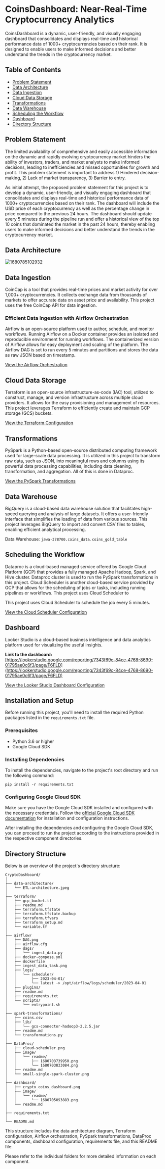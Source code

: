 # CoinsDashboard: Near-Real-Time Cryptocurrency Analytics

CoinsDashboard is a dynamic, user-friendly, and visually engaging dashboard that consolidates and displays real-time and historical performance data of 1000+ cryptocurrencies based on their rank. It is designed to enable users to make informed decisions and better understand the trends in the cryptocurrency market.

## Table of Contents

* [Problem Statement](https://chat.openai.com/chat?model=gpt-4#problem-statement)
* [Data Architecture](https://chat.openai.com/chat?model=gpt-4#data-architecture)
* [Data Ingestion](https://chat.openai.com/chat?model=gpt-4#data-ingestion)
* [Cloud Data Storage](https://chat.openai.com/chat?model=gpt-4#cloud-data-storage)
* [Transformations](https://chat.openai.com/chat?model=gpt-4#transformations)
* [Data Warehouse](https://chat.openai.com/chat?model=gpt-4#data-warehouse)
* [Scheduling the Workflow](https://chat.openai.com/chat?model=gpt-4#scheduling-the-workflow)
* [Dashboard](https://chat.openai.com/chat?model=gpt-4#dashboard)
* [Directory Structure](https://chat.openai.com/chat?model=gpt-4#directory-structure)

## Problem Statement

The limited availability of comprehensive and easily accessible information on the dynamic and rapidly evolving cryptocurrency market hinders the ability of investors, traders, and market analysts to make informed decisions, leading to inefficiencies and missed opportunities for growth and profit. This problem statement is important to address 1) Hindered decision-making, 2) Lack of market transparency, 3) Barrier to entry.

As initial attempt, the proposed problem statement for this project is to develop a dynamic, user-friendly, and visually engaging dashboard that consolidates and displays real-time and historical performance data of 1000+ cryptocurrencies based on their rank. The dashboard will include the USD price of each cryptocurrency as well as the percentage change in price compared to the previous 24 hours. The dashboard should update every 5 minutes during the pipeline run and offer a historical view of the top 10 coins that dominated the market in the past 24 hours, thereby enabling users to make informed decisions and better understand the trends in the cryptocurrency market.

## Data Architecture

![1680785102932](image/readme/1680785102932.png)

## Data Ingestion

CoinCap is a tool that provides real-time prices and market activity for over 1,000+ cryptocurrencies. It collects exchange data from thousands of markets to offer accurate data on asset price and availability. This project uses the free CoinCap API for data ingestion.

### Efficient Data Ingestion with Airflow Orchestration

Airflow is an open-source platform used to author, schedule, and monitor workflows. Running Airflow on a Docker container provides an isolated and reproducible environment for running workflows. The containerized version of Airflow allows for easy deployment and scaling of the platform. The Airflow DAG is set to run every 5 minutes and partitions and stores the data as raw JSON based on timestamp.

[View the Airflow Orchestration](https://github.com/Jawakar/coins_dashboard/tree/main/airflow)

## Cloud Data Storage

Terraform is an open-source infrastructure-as-code (IAC) tool, utilized to construct, manage, and version infrastructure across multiple cloud providers. It allows for the easy provisioning and management of resources. This project leverages Terraform to efficiently create and maintain GCP storage (GCS) buckets.

[View the Terraform Configuration](https://github.com/Jawakar/coins_dashboard/tree/main/terraform)

## Transformations

PySpark is a Python-based open-source distributed computing framework used for large-scale data processing. It is utilized in this project to transform raw data, such as JSON, into meaningful rows and columns using its powerful data processing capabilities, including data cleaning, transformation, and aggregation. All of this is done in Dataproc.

[View the PySpark Transformations](https://github.com/Jawakar/coins_dashboard/tree/main/spark_transformations)

## Data Warehouse

BigQuery is a cloud-based data warehouse solution that facilitates high-speed querying and analysis of large datasets. It offers a user-friendly interface that simplifies the loading of data from various sources. This project leverages BigQuery to import and convert CSV files to tables, enabling efficient analytical processing.

Data Warehouse: `jawa-378700.coins_data.coins_gold_table`

## Scheduling the Workflow

Dataproc is a cloud-based managed service offered by Google Cloud Platform (GCP) that provides a fully managed Apache Hadoop, Spark, and Hive cluster. Dataproc cluster is used to run the PySpark transformations in this project. Cloud Scheduler is another cloud-based service provided by GCP that allows for the scheduling of jobs or tasks, including running pipelines or workflows. This project uses Cloud Scheduler to

This project uses Cloud Scheduler to schedule the job every 5 minutes.

[View the Cloud Scheduler Configuration](https://github.com/Jawakar/coins_dashboard/tree/main/DataProc)

## Dashboard

Looker Studio is a cloud-based business intelligence and data analytics platform used for visualizing the useful insights.

**Link to the dashboard:** [https://lookerstudio.google.com/reporting/7343f69c-84ce-4768-8690-01795ae0c6f3/page/F6FLD](https://lookerstudio.google.com/reporting/7343f69c-84ce-4768-8690-01795ae0c6f3/page/F6FLD)

[View the Looker Studio Dashboard Configuration](https://github.com/Jawakar/coins_dashboard/tree/main/dashboard)

## Installation and Setup

Before running this project, you'll need to install the required Python packages listed in the `requirements.txt` file.

### Prerequisites

* Python 3.6 or higher
* Google Cloud SDK

### Installing Dependencies

To install the dependencies, navigate to the project's root directory and run the following command:

`pip install -r requirements.txt `


### Configuring Google Cloud SDK

Make sure you have the Google Cloud SDK installed and configured with the necessary credentials. Follow the [official Google Cloud SDK documentation](https://cloud.google.com/sdk/docs/install) for installation and configuration instructions.

After installing the dependencies and configuring the Google Cloud SDK, you can proceed to run the project according to the instructions provided in the respective component directories.

## Directory Structure

Below is an overview of the project's directory structure:

```
CryptoDashboard/
│
├── data-architecture/
│   └── ETL-architecture.jpeg
│
├── terraform/
│   ├── gcp_bucket.tf
│   ├── readme.md
│   ├── terraform.tfstate
│   ├── terraform.tfstate.backup
│   ├── terraform.tfvars
│   ├── terraform_setup.md
│   └── variable.tf
│
├── airflow/
│   ├── DAG.png
│   ├── airflow.cfg
│   ├── dags/
│   │   └── ingest_data.py
│   ├── docker-compose.yml
│   ├── dockerfile
│   ├── ingest_data_task.png
│   ├── logs/
│   │   └── scheduler/
│   │       ├── 2023-04-01/
│   │       └── latest -> /opt/airflow/logs/scheduler/2023-04-01
│   ├── plugins/
│   ├── readme.md
│   ├── requirements.txt
│   └── scripts/
│       └── entrypoint.sh
│
├── spark-transformations/
│   ├── coins.csv
│   ├── lib/
│   │   └── gcs-connector-hadoop3-2.2.5.jar
│   ├── readme.md
│   └── transformations.py
│
├── DataProc/
│   ├── cloud-scheduler.png
│   ├── image/
│   │   └── readme/
│   │       ├── 1680703739950.png
│   │       └── 1680703833084.png
│   ├── readme.md
│   └── small-single-spark-cluster.png
│
├── dashboard/
│   ├── crypto_coins_dashboard.png
│   ├── image/
│   │   └── readme/
│   │       └── 1680705093883.png
│   └── readme.md
│
├── requirements.txt
│
└── README.md

```


This structure includes the data architecture diagram, Terraform configuration, Airflow orchestration, PySpark transformations, DataProc components, dashboard configuration, requirements file, and this README file.

Please refer to the individual folders for more detailed information on each component.
